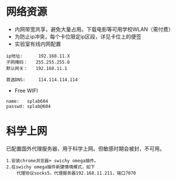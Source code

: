 
# 网络资源
* 内网带宽共享，避免大量占用。下载电影等可用学校WLAN（需付费）
* 为防止ip冲突，每个卡位限定ip区段，详见卡位上的便签
* 实验室有线内网配置
```
ip地址:      192.168.11.X
子网掩码：   255.255.255.0
默认网关：   192.168.11.1

首选DNS:     114.114.114.114
```
* Free WIFI
```
name:   splab604
passwd: splab@604
```

# 科学上网

已配置国外代理服务器，用于科学上网。但敏感时期会被封，不可用。
```
1.安装chrome浏览器+ swichy omega插件。
2.在swichy omega插件新建情境模式，如下
    代理协议socks5，代理服务器192.168.11.211，端口7070
```


